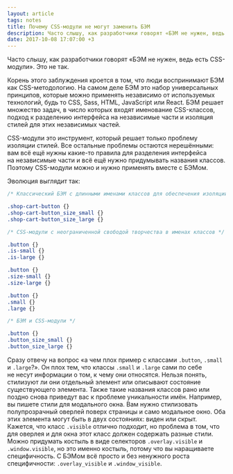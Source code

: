 ```yaml
---
layout: article
tags: notes
title: Почему CSS-модули не могут заменить БЭМ
description: Часто слышу, как разработчики говорят «БЭМ не нужен, ведь есть CSS-модули». Это не так.
date: 2017-10-08 17:07:00 +3
---
```

<p class="subtitle">Часто слышу, как разработчики говорят «БЭМ не нужен, ведь есть <span class="nobr">CSS-модули</span>». Это не так.</p>

Корень этого заблуждения кроется в том, что люди воспринимают БЭМ как <span class="nobr">CSS-методологию</span>. На самом деле БЭМ это набор универсальных принципов, которые можно применять независимо от используемых технологий, будь то CSS, Sass, HTML, JavaScript или React. БЭМ решает множество задач, в число которых входят именование <span class="nobr">CSS-классов</span>, подход к разделению интерфейса на независимые части и изоляция стилей для этих независимых частей.

<span class="nobr">CSS-модули</span> это инструмент, который решает только проблему изоляции стилей. Все остальные проблемы остаются нерешёнными: вам всё ещё нужны какие-то правила для разделения интерфейса на независимые части и всё ещё нужно придумывать названия классов. Поэтому <span class="nobr">CSS-модули</span> можно и нужно применять вместе с БЭМом.

Эволюция выглядит так:

```css
/* Классический БЭМ с длинными именами классов для обеспечения изоляции */

.shop-cart-button {}
.shop-cart-button_size_small {}
.shop-cart-button_size_large {}
```

```css
/* CSS-модули с неограниченной свободой творчества в именах классов */

.button {}
.is-small {}
.is-large {}

.button {}
.size-small {}
.size-large {}

.button {}
.small {}
.large {}
```

```css
/* БЭМ и CSS-модули */

.button {}
.button_size_small {}
.button_size_large {}
```

Сразу отвечу на вопрос «а чем плох пример с классами `.button`, `.small` и `.large`?». Он плох тем, что классы `.small` и `.large` сами по себе не несут информации о том, к чему они относятся. Нельзя понять, стилизуют ли они отдельный элемент или описывают состояние существующего элемента. Также такие названия классов рано или поздно снова приведут вас к проблеме уникальности имён. Например, вы пишете стили для модального окна. Вам нужно стилизовать полупрозрачный оверлей поверх страницы и само модальное окно. Оба этих элемента могут быть в двух состояниях: виден или скрыт. Кажется, что класс `.visible` отлично подходит, но проблема в том, что для оверлея и для окна этот класс должен содержать разные стили. Можно придумать костыль в виде селекторов `.overlay.visible` и `.window.visible`, но это именно костыль, потому что вы наращиваете специфичность. С БЭМом всё просто и без ненужного роста специфичности: `.overlay_visible` и `.window_visible`.
